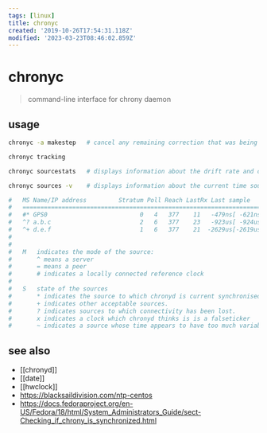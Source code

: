 ```yaml
---
tags: [linux]
title: chronyc
created: '2019-10-26T17:54:31.118Z'
modified: '2023-03-23T08:46:02.859Z'
---
```


# chronyc

> command-line interface for chrony daemon

## usage

```sh
chronyc -a makestep   # cancel any remaining correction that was being slewed and jump the system clock by the equivalent amount, making it correct immediately => update your system clock quickly 

chronyc tracking

chronyc sourcestats   # displays information about the drift rate and offset estimation process for each of the sources

chronyc sources -v    # displays information about the current time sources that chronyd is accessing

#   MS Name/IP address         Stratum Poll Reach LastRx Last sample
#   ===============================================================================
#   #* GPS0                          0   4   377    11   -479ns[ -621ns] +/-  134ns
#   ^? a.b.c                         2   6   377    23   -923us[ -924us] +/-   43ms
#   ^+ d.e.f                         1   6   377    21  -2629us[-2619us] +/-   86ms
#
#
#   M   indicates the mode of the source:
#       ^ means a server
#       = means a peer 
#       # indicates a locally connected reference clock
#   
#   S   state of the sources
#       * indicates the source to which chronyd is current synchronised. 
#       + indicates other acceptable sources. 
#       ? indicates sources to which connectivity has been lost. 
#       x indicates a clock which chronyd thinks is is a falseticker
#       ~ indicates a source whose time appears to have too much variability. shown at start-up, until at least 3 samples have been gathered from it
```

## see also

- [[chronyd]]
- [[date]]
- [[hwclock]]
- https://blacksaildivision.com/ntp-centos
- https://docs.fedoraproject.org/en-US/Fedora/18/html/System_Administrators_Guide/sect-Checking_if_chrony_is_synchronized.html
